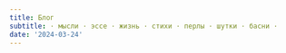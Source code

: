 ```yaml
---
title: Блог
subtitle: · мысли · эссе · жизнь · стихи · перлы · шутки · басни · 
date: '2024-03-24'
---
```

